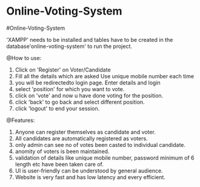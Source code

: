 # Online-Voting-System
#Online-Voting-System

'XAMPP' needs to be installed and tables have to be created in the database'online-voting-system' to run the project.

@How to use:
1) Click on 'Register' on Voter/Candidate
2) Fill all the details which are asked
   Use unique mobile number each time
3) you will be redirectedto login page. Enter details and login
4) select 'position' for which you want to vote.
5) click on 'vote' and now u have done voting for the position.
6) click 'back' to go back and select different position.
7) click 'logout' to end your session.

@Features:
1) Anyone can register themselves as candidate and voter.
2) All candidates are automatically registered as voters.
3) only admin can see no of votes been casted to individual candidate.
4) anomity of voters is been maintained.
5) validation of details like unique mobile number, password minimum of 6 length etc have been taken care of.
6) UI is user-friendly can be understood by general audience.
7) Website is very fast and has low latency and every efficient.



